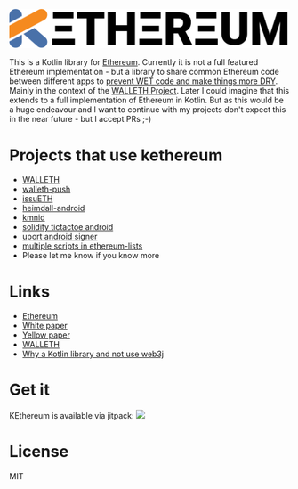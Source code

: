 ![](assets/logo_smaller.png)

This is a Kotlin library for [Ethereum](https://ethereum.org).
Currently it is not a full featured Ethereum implementation - but a library to share common Ethereum code between different apps to [prevent WET code and make things more DRY](https://en.wikipedia.org/wiki/Don%27t_repeat_yourself). Mainly in the context of the [WALLETH Project](https://walleth.org).
Later I could imagine that this extends to a full implementation of Ethereum in Kotlin. But as this would be a huge endeavour and I want to continue with my projects don't expect this in the near future - but I accept PRs ;-)

Projects that use kethereum
===========================

 * [WALLETH](https://walleth.org)
 * [walleth-push](https://github.com/walleth/walleth-push)
 * [issuETH](https://github.com/issuETH/issuETH)
 * [heimdall-android](https://github.com/gnosis/heimdall-android)
 * [kmnid](https://github.com/uport-project/kmnid)
 * [solidity tictactoe android](https://github.com/rmeissner/solidity-tictactoe-android)
 * [uport android signer](https://github.com/uport-project/uport-android-signer)
 * [multiple scripts in ethereum-lists](https://github.com/ethereum-lists)
 * Please let me know if you know more

Links
=====

* [Ethereum](https://ethereum.org/)
* [White paper](https://github.com/ethereum/wiki/wiki/White-Paper)
* [Yellow paper](https://github.com/ethereum/yellowpaper)
* [WALLETH](https://walleth.org)
* [Why a Kotlin library and not use web3j](https://github.com/web3j/web3j/issues/124#issuecomment-313088274)

Get it
======

KEthereum is available via jitpack:
[![](https://jitpack.io/v/walleth/kethereum.svg)](https://jitpack.io/#walleth/kethereum)

License
=======

MIT
